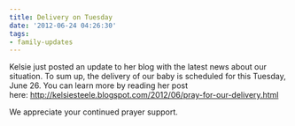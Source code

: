 ```yaml
---
title: Delivery on Tuesday
date: '2012-06-24 04:26:30'
tags:
- family-updates
---
```


Kelsie just posted an update to her blog with the latest news about our situation. To sum up, the delivery of our baby is scheduled for this Tuesday, June 26. You can learn more by reading her post here: <a href="http://kelsiesteele.blogspot.com/2012/06/pray-for-our-delivery.html">http://kelsiesteele.blogspot.com/2012/06/pray-for-our-delivery.html</a>

We appreciate your continued prayer support.
